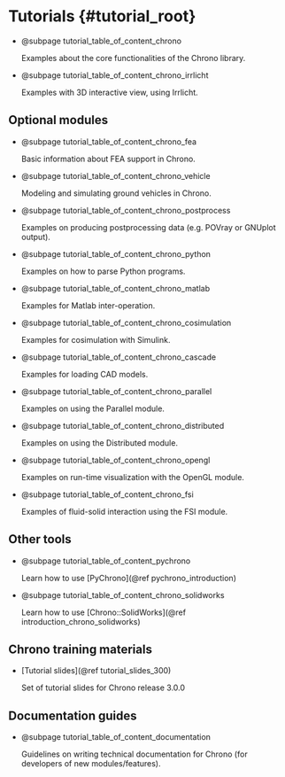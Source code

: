 Tutorials {#tutorial_root}
==========================

-   @subpage tutorial_table_of_content_chrono

    Examples about the core functionalities of the Chrono library.
	
-   @subpage tutorial_table_of_content_chrono_irrlicht

    Examples with 3D interactive view, using Irrlicht.

	
## Optional modules

-   @subpage tutorial_table_of_content_chrono_fea

    Basic information about FEA support in Chrono.

-   @subpage tutorial_table_of_content_chrono_vehicle
 
    Modeling and simulating ground vehicles in Chrono.
	
-   @subpage tutorial_table_of_content_chrono_postprocess

    Examples on producing postprocessing data (e.g. POVray or GNUplot output).

-   @subpage tutorial_table_of_content_chrono_python

    Examples on how to parse Python programs.

-   @subpage tutorial_table_of_content_chrono_matlab

    Examples for Matlab inter-operation.

-   @subpage tutorial_table_of_content_chrono_cosimulation

    Examples for cosimulation with Simulink. 

-   @subpage tutorial_table_of_content_chrono_cascade

    Examples for loading CAD models.
	
-   @subpage tutorial_table_of_content_chrono_parallel

    Examples on using the Parallel module.
	
-   @subpage tutorial_table_of_content_chrono_distributed

    Examples on using the Distributed module.

-   @subpage tutorial_table_of_content_chrono_opengl

    Examples on run-time visualization with the OpenGL module.

-   @subpage tutorial_table_of_content_chrono_fsi

    Examples of fluid-solid interaction using the FSI module.	
	

## Other tools


-   @subpage tutorial_table_of_content_pychrono
 
    Learn how to use [PyChrono](@ref pychrono_introduction)

-   @subpage tutorial_table_of_content_chrono_solidworks

    Learn how to use [Chrono::SolidWorks](@ref introduction_chrono_solidworks)


## Chrono training materials

-   [Tutorial slides](@ref tutorial_slides_300)

    Set of tutorial slides for Chrono release 3.0.0

	
## Documentation guides

-    @subpage tutorial_table_of_content_documentation

     Guidelines on writing technical documentation for Chrono (for developers of new modules/features).

